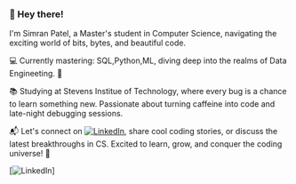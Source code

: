 ### 🌟 Hey there!

<!--
**SimranPatel6595/SimranPatel6595** is a ✨ _special_ ✨ repository because its `README.md` (this file) appears on your GitHub profile.

Here are some ideas to get you started:

- 🔭 I’m currently working on ...
- 🌱 I’m currently learning ...
- 👯 I’m looking to collaborate on ...
- 🤔 I’m looking for help with ...
- 💬 Ask me about ...
- 📫 How to reach me: ...
- 😄 Pronouns: ...
- ⚡ Fun fact: ...
-->

I'm Simran Patel, a Master's student in Computer Science, navigating the exciting world of bits, bytes, and beautiful code.

💻 Currently mastering: SQL,Python,ML, diving deep into the realms of Data Engineeting. 🚀

📚 Studying at Stevens Institue of Technology, where every bug is a chance to learn something new. Passionate about turning caffeine into code and late-night debugging sessions.

📬 Let's connect on [![LinkedIn](https://img.shields.io/badge/LinkedIn-Connect-blue)](https://www.linkedin.com/in/simranpatel6595/), share cool coding stories, or discuss the latest breakthroughs in CS. Excited to learn, grow, and conquer the coding universe! 🌌



[![LinkedIn]([https://cdn1.iconfinder.com/data/icons/logotypes/32/circle-linkedin-1024.png](https://cdn1.iconfinder.com/data/icons/logotypes/32/circle-linkedin-1024.png)https://cdn1.iconfinder.com/data/icons/logotypes/32/circle-linkedin-1024.png)]
